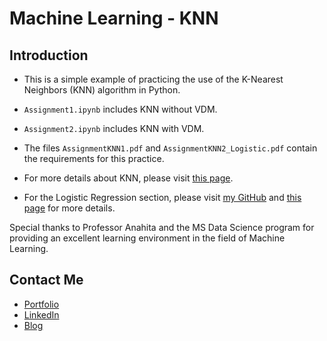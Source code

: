 # Machine Learning - KNN

## Introduction
- This is a simple example of practicing the use of the K-Nearest Neighbors (KNN) algorithm in Python.
- `Assignment1.ipynb` includes KNN without VDM.

- `Assignment2.ipynb` includes KNN with VDM.

- The files `AssignmentKNN1.pdf` and `AssignmentKNN2_Logistic.pdf` contain the requirements for this practice.

- For more details about KNN, please visit [this page](https://hackmd.io/@hungkaihsin/ByiBK0Mtkg).

- For the Logistic Regression section, please visit [my GitHub](https://github.com/hungkaihsin/Machine-Learning_Logistic_Regression) and [this page](https://hackmd.io/@hungkaihsin/rkUmkaun1l) for more details.

Special thanks to Professor Anahita and the MS Data Science program for providing an excellent learning environment in the field of Machine Learning.

## Contact Me
- [Portfolio](https://hungkaihsin.github.io)
- [LinkedIn](https://www.linkedin.com/in/kai-hsin-hung/)
- [Blog](https://hackmd.io/@hungkaihsin)